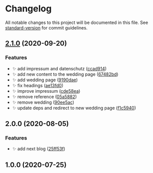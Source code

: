 # Changelog

All notable changes to this project will be documented in this file. See [standard-version](https://github.com/conventional-changelog/standard-version) for commit guidelines.

## [2.1.0](https://github.com/eckertalex/eckertalex.dev/compare/v2.0.0...v2.1.0) (2020-09-20)


### Features

* ✨ add impressum and datenschutz ([ccad914](https://github.com/eckertalex/eckertalex.dev/commit/ccad914280943d5e322744ac72e408e49aa342c7))
* ✨ add new content to the wedding page ([67482bd](https://github.com/eckertalex/eckertalex.dev/commit/67482bd30ad5b77cd205579674f4fe8e3440ba12))
* ✨ add wedding page ([9190dae](https://github.com/eckertalex/eckertalex.dev/commit/9190dae56679684f2067455624cfb18937057717))
* ✨ fix headings ([ae13fd0](https://github.com/eckertalex/eckertalex.dev/commit/ae13fd039cc93797101aa942b3d9ed1783af2e55))
* ✨ improve impressum ([cde58ea](https://github.com/eckertalex/eckertalex.dev/commit/cde58ea0cd3e6c879096d94650320284cd541643))
* ✨ remove reference ([05a5882](https://github.com/eckertalex/eckertalex.dev/commit/05a5882836e980eac90c98dab2f056ab1ded654c))
* ✨ remove wedding ([90ee5ac](https://github.com/eckertalex/eckertalex.dev/commit/90ee5ac6bf51cb7e722fde25e1daa0425ce21ab7))
* ✨ update deps and redirect to new wedding page ([f1c5940](https://github.com/eckertalex/eckertalex.dev/commit/f1c5940ac56697021bdb9fc3a394e360b0701b5f))

## 2.0.0 (2020-08-05)


### Features

* ✨ add next blog ([25ff53f](https://github.com/eckertalex/eckertalex.dev/commit/25ff53f5bbc8588d7efb5343686eef63cdbdf201))

## 1.0.0 (2020-07-25)
